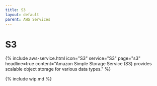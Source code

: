```yaml
---
title: S3
layout: default
parent: AWS Services
---
```


# S3

{% include aws-service.html icon="S3" service="S3" page="s3" headline=true
    content="Amazon Simple Storage Service (S3) provides scalable object storage for various data types." %}

{% include wip.md %}